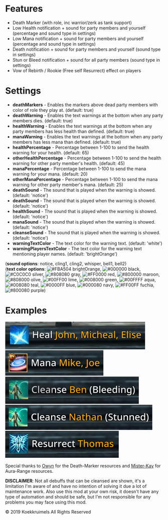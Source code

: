 # Features
- Death Marker (with role, inc warrior/zerk as tank support)
- Low Health notification + sound for party members and yourself (percentage and sound type in settings)
- Low Mana notification + sound for party members and yourself (percentage and sound type in settings)
- Death notification + sound for party members and yourself (sound type in settings)
- Stun or Bleed notification + sound for all party members (sound type in settings)
- Vow of Rebirth / Rookie (Free self Resurrect) effect on players

# Settings
- **deathMarkers** - Enables the markers above dead party members with color of role they play at. (default: true)
- **deathWarning** - Enables the text warnings at the bottom when any party members dies. (default: true)
- **healthWarning** - Enables the text warnings at the bottom when any party members has less health than defined. (default: true)
- **manaWarning** - Enables the text warnings at the bottom when any party members has less mana than defined. (default: true)
- **healthPercentage** - Percentage between 1-100 to send the health warning for your health. (default:  65)
- **otherHealthPercentage** - Percentage between 1-100 to send the health warning for other party member's health. (default: 45)
- **manaPercentage** - Percentage between 1-100 to send the mana warning for your mana. (default: 20)
- **otherManaPercentage** - Percentage between 1-100 to send the mana warning for other party member's mana. (default: 25)
- **deathSound** - The sound that is played when the warning is showed. (default: 'notice')
- **deathSound** - The sound that is played when the warning is showed. (default: 'notice')
- **healthSound** - The sound that is played when the warning is showed. (default: 'notice')
- **manaSound** - The sound that is played when the warning is showed. (default: 'notice')
- **cleanseSound** - The sound that is played when the warning is showed. (default: 'notice')
- **warningTextColor** - The text color for the warning text. (default: 'white')
- **warningPlayersTextColor** - The text color for the warning text mentioning player names. (default: 'brightOrange')

(**sound options**: notice, cling1, cling2, whisper, bell1, bell2)  
(**text color options**: 
![#FBA504](https://placehold.it/15/FBA504/000000?text=+) brightOrange, 
![#000000](https://placehold.it/15/000000/000000?text=+) black, 
![#C0C0C0](https://placehold.it/15/C0C0C0/000000?text=+) silver, 
![#808080](https://placehold.it/15/808080/000000?text=+) gray, 
![#FF0000](https://placehold.it/15/FF0000/000000?text=+) red, 
![#800000](https://placehold.it/15/800000/000000?text=+) maroon, 
![#808000](https://placehold.it/15/808000/000000?text=+) olive, 
![#00FF00](https://placehold.it/15/00FF00/000000?text=+) lime, 
![#008000](https://placehold.it/15/008000/000000?text=+) green, 
![#00FFFF](https://placehold.it/15/00FFFF/000000?text=+) aqua, 
![#008080](https://placehold.it/15/008080/000000?text=+) teal, 
![#0000FF](https://placehold.it/15/0000FF/000000?text=+) blue, 
![#000080](https://placehold.it/15/000080/000000?text=+) navy, 
![#FF00FF](https://placehold.it/15/FF00FF/000000?text=+) fuchia, 
![#800080](https://placehold.it/15/800080/000000?text=+) purple)

# Examples
![Alt text](resources/heal.png "Heal")  
![Alt text](resources/mana.png "Mana")  
![Alt text](resources/cleanse_bleeding.png "Cleanse Bleeding")  
![Alt text](resources/cleanse_stunned.png "Cleanse Stunned")  
![Alt text](resources/resurrect.png "Resurrect")  

Special thanks to [Owyn](https://github.com/Owyn/party_death_marker_pointers "Party Death Marker Pointers") for the Death-Marker resources and [Mister-Kay](https://github.com/Mister-Kay/aura-range "Aura Range") for Aura-Range resources.

**DISCLAIMER**: Not all debuffs that can be cleansed are shown, it's a limitation I'm aware of and have no intention of solving it due a lot of maintenance work. Also use this mod at your own risk, it doesn't have any type of automation and should be safe, but I'm not responsible for any problems you may face using this mod.

© 2019 Koekkruimels All Rights Reserved
